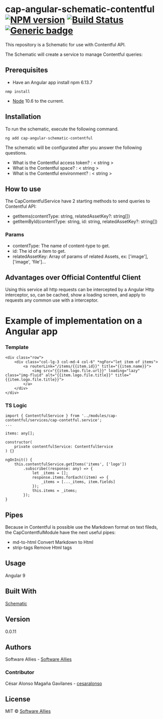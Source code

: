# cap-angular-schematic-contentful  [![NPM version](https://badge.fury.io/js/CAP.svg)](https://npmjs.org/package/CAP) [![Build Status](https://travis-ci.org/Elena%20M.%20Sarabia/CAP.svg?branch=master)](https://travis-ci.org/Elena%20M.%20Sarabia/CAP) [![Generic badge](https://img.shields.io/badge/CAP-Active-<COLOR>.svg)](https://shields.io/)
 This repository is a Schematic for use with Contentful API. 

 The Schematic will create a service to manage Contentful queries:
 

## Prerequisites
* Have an Angular app 
install  npm 6.13.7 
```	
nmp install 
```
* [Node](https://nodejs.org/en/download/current) 10.6 to the current. 


## Installation
To run the schematic, execute the following command.
```
ng add cap-angular-schematic-contentful 
```

The schematic will be configurated after you answer the following questions.

* What is the Contentful access token? : < string >
* What is the Contentful space? : < string >
* What is the Contentful environment? : < string >

## How to use
The CapContentfulService have 2 starting methods to send queries to Contentful API:

* getItems(contentType: string, relatedAssetKey?: string[])
* getItemById(contentType: string, id: string, relatedAssetKey?: string[])

### Params
* contentType: The name of content-type to get.
* id: The id of a item to get.
* relatedAssetKey: Array of params of related Assets, ex: ['image'], ['image', 'file']...

## Advantages over Official Contentful Client
Using this service all http requests can be intercepted by a Angular Http interceptor, so, can be cached, show a loading screen, and apply to requests any common use with a interceptor.


# Example of implementation on a Angular app

### Template
```
<div class="row">
    <div class="col-lg-3 col-md-4 col-6" *ngFor="let item of items">
        <a routerLink="/items/{{item.id}}" title="{{item.name}}">
            <img src="{{item.logo.file.url}}" loading="lazy" class="img-fluid" alt="{{item.logo.file.title}}" title="{{item.logo.file.title}}">
        </a>
    </div>
</div>
```

### TS Logic
```
import { ContentfulService } from '../modules/cap-contentful/services/cap-contetful.service';
...

items: any[];

constructor(
    private contentfulService: ContentfulService
) {}

ngOnInit() {
    this.contentfulService.getItems('items', ['logo'])
        .subscribe((response: any) => {
            let _items = [];
            response.items.forEach((item) => {
                _items = [..._items, item.fields]
            });
            this.items = _items;
        });
}

```

## Pipes
Because in Contentful is possible use the Markdown format on text fileds, the CapContentfulModule have the next useful pipes:

* md-to-html 
    Convert Markdown to Html
* strip-tags
    Remove Html tags




## Usage
Angular 9

## Built With
[Schematic](https://www.schematics.com/)

## Version 
0.0.11

## Authors
Software Allies - [Software Allies](https://github.com/software-allies)
​
### Contributor 
César Alonso Magaña Gavilanes - [cesaralonso](https://github.com/cesaralonso)

## License
MIT © [Software Allies](https://github.com/software-allies/cap-angular-schematic-contentful)